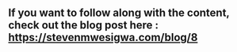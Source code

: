 ## If you want to follow along with the content, check out the blog post here : https://stevenmwesigwa.com/blog/8
